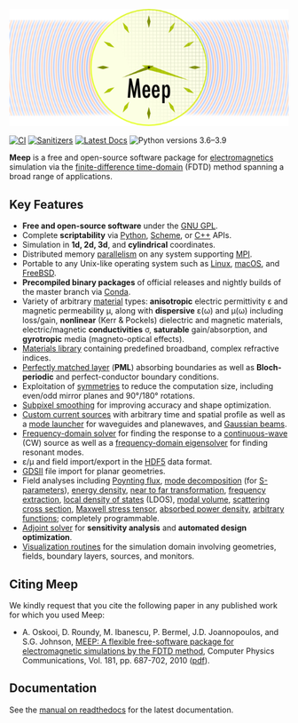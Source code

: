 ![](doc/docs/images/Meep-banner.png)

[![CI](https://github.com/NanoComp/meep/actions/workflows/build-ci.yml/badge.svg)](https://github.com/NanoComp/meep/actions/workflows/build-ci.yml)
[![Sanitizers](https://github.com/NanoComp/meep/actions/workflows/build-san.yml/badge.svg)](https://github.com/NanoComp/meep/actions/workflows/build-san.yml)
[![Latest Docs](https://readthedocs.org/projects/meep/badge/?version=latest)](http://meep.readthedocs.io/en/latest/)
![Python versions 3.6–3.9](https://img.shields.io/badge/python-3.6%2C%203.7%2C%203.8%2C%203.9-brightgreen.svg)

**Meep** is a free and open-source software package for [electromagnetics](https://en.wikipedia.org/wiki/Electromagnetism) simulation via the [finite-difference time-domain](https://en.wikipedia.org/wiki/Finite-difference_time-domain_method) (FDTD) method spanning a broad range of applications.

## Key Features

-   **Free and open-source software** under the [GNU GPL](https://en.wikipedia.org/wiki/GNU_General_Public_License).
-   Complete **scriptability** via [Python](https://meep.readthedocs.io/en/latest/Python_Tutorials/Basics/), [Scheme](https://meep.readthedocs.io/en/latest/Scheme_Tutorials/Basics), or [C++](https://meep.readthedocs.io/en/master/C++_Tutorial/) APIs.
-   Simulation in **1d, 2d, 3d**, and **cylindrical** coordinates.
-   Distributed memory [parallelism](https://meep.readthedocs.io/en/latest/Parallel_Meep) on any system supporting [MPI](https://en.wikipedia.org/wiki/MPI).
-   Portable to any Unix-like operating system such as [Linux](https://en.wikipedia.org/wiki/Linux), [macOS](https://en.wikipedia.org/wiki/macOS), and [FreeBSD](https://en.wikipedia.org/wiki/FreeBSD).
-   **Precompiled binary packages** of official releases and nightly builds of the master branch via [Conda](https://meep.readthedocs.io/en/latest/Installation/#conda-packages).
-   Variety of arbitrary [material](https://meep.readthedocs.io/en/latest/Materials) types: **anisotropic** electric permittivity ε and magnetic permeability μ, along with **dispersive** ε(ω) and μ(ω) including loss/gain, **nonlinear** (Kerr & Pockels) dielectric and magnetic materials, electric/magnetic **conductivities** σ, **saturable** gain/absorption, and **gyrotropic** media (magneto-optical effects).
-   [Materials library](https://meep.readthedocs.io/en/latest/Materials/#materials-library) containing predefined broadband, complex refractive indices.
-   [Perfectly matched layer](https://meep.readthedocs.io/en/latest/Perfectly_Matched_Layer) (**PML**) absorbing boundaries as well as **Bloch-periodic** and perfect-conductor boundary conditions.
-   Exploitation of [symmetries](https://meep.readthedocs.io/en/latest/Exploiting_Symmetry) to reduce the computation size, including even/odd mirror planes and 90°/180° rotations.
-   [Subpixel smoothing](https://meep.readthedocs.io/en/latest/Subpixel_Smoothing/) for improving accuracy and shape optimization.
-   [Custom current sources](https://meep.readthedocs.io/en/latest/Python_Tutorials/Custom_Source/) with arbitrary time and spatial profile as well as a [mode launcher](https://meep.readthedocs.io/en/latest/Python_Tutorials/Eigenmode_Source/) for waveguides and planewaves, and [Gaussian beams](https://meep.readthedocs.io/en/latest/Python_User_Interface/#gaussianbeamsource).
-   [Frequency-domain solver](https://meep.readthedocs.io/en/latest/Python_User_Interface/#frequency-domain-solver) for finding the response to a [continuous-wave](https://en.wikipedia.org/wiki/Continuous_wave) (CW) source as well as a [frequency-domain eigensolver](https://meep.readthedocs.io/en/latest/Python_User_Interface/#frequency-domain-eigensolver) for finding resonant modes.
-   ε/μ and field import/export in the [HDF5](https://en.wikipedia.org/wiki/HDF5) data format.
-   [GDSII](https://meep.readthedocs.io/en/latest/Python_User_Interface/#gdsii-support) file import for planar geometries.
-   Field analyses including [Poynting flux](https://meep.readthedocs.io/en/latest/Python_Tutorials/Basics/#transmittance-spectrum-of-a-waveguide-bend), [mode decomposition](https://meep.readthedocs.io/en/latest/Python_Tutorials/Mode_Decomposition/) (for [S-parameters](https://meep.readthedocs.io/en/latest/Python_Tutorials/GDSII_Import/)), [energy density](https://meep.readthedocs.io/en/latest/Python_User_Interface/#energy-density-spectra), [near to far transformation](https://meep.readthedocs.io/en/latest/Python_Tutorials/Near_to_Far_Field_Spectra/), [frequency extraction](https://meep.readthedocs.io/en/latest/Python_Tutorials/Basics/#modes-of-a-ring-resonator), [local density of states](https://meep.readthedocs.io/en/latest/Python_Tutorials/Local_Density_of_States/) (LDOS), [modal volume](https://meep.readthedocs.io/en/latest/Python_User_Interface/#field-computations), [scattering cross section](https://meep.readthedocs.io/en/latest/Python_Tutorials/Basics/#mie-scattering-of-a-lossless-dielectric-sphere), [Maxwell stress tensor](https://meep.readthedocs.io/en/latest/Python_Tutorials/Optical_Forces/), [absorbed power density](https://meep.readthedocs.io/en/latest/Python_Tutorials/Basics/#absorbed-power-density-map-of-a-lossy-cylinder), [arbitrary functions](https://meep.readthedocs.io/en/latest/Field_Functions/); completely programmable.
-   [Adjoint solver](https://meep.readthedocs.io/en/latest/Python_Tutorials/Adjoint_Solver) for **sensitivity analysis** and **automated design optimization**.
-   [Visualization routines](https://meep.readthedocs.io/en/latest/Python_User_Interface/#data-visualization) for the simulation domain involving geometries, fields, boundary layers, sources, and monitors.

## Citing Meep

We kindly request that you cite the following paper in any published work for which you used Meep:

- A. Oskooi, D. Roundy, M. Ibanescu, P. Bermel, J.D. Joannopoulos, and S.G. Johnson, [MEEP: A flexible free-software package for electromagnetic simulations by the FDTD method](http://dx.doi.org/doi:10.1016/j.cpc.2009.11.008), Computer Physics Communications, Vol. 181, pp. 687-702, 2010 ([pdf](http://ab-initio.mit.edu/~oskooi/papers/Oskooi10.pdf)).


## Documentation

See the [manual on readthedocs](https://meep.readthedocs.io/en/latest) for the latest documentation.
